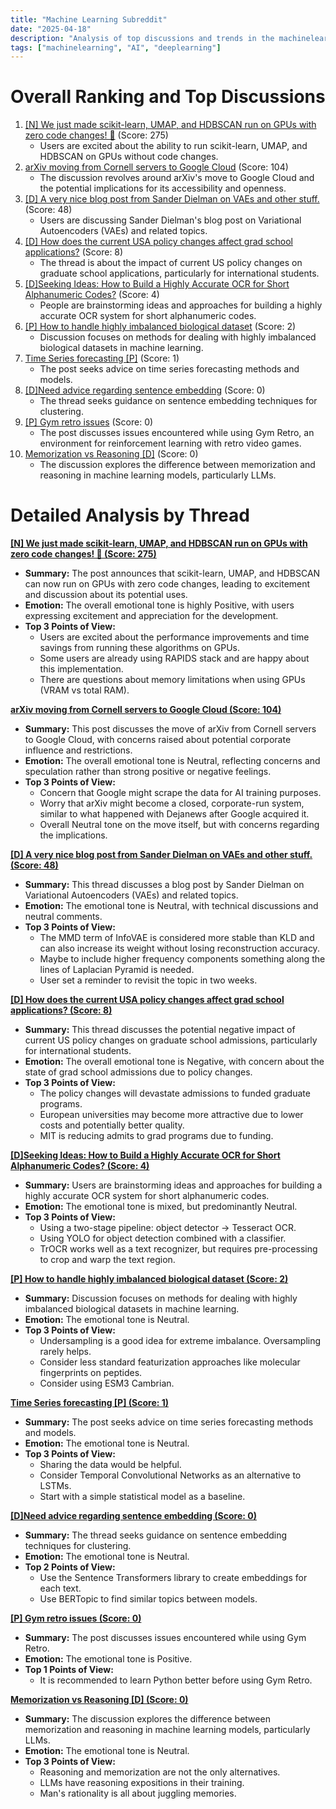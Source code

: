 ```yaml
---
title: "Machine Learning Subreddit"
date: "2025-04-18"
description: "Analysis of top discussions and trends in the machinelearning subreddit"
tags: ["machinelearning", "AI", "deeplearning"]
---
```


# Overall Ranking and Top Discussions
1.  [[N] We just made scikit-learn, UMAP, and HDBSCAN run on GPUs with zero code changes! 🚀](https://www.reddit.com/r/MachineLearning/comments/1k1nn8d/n_we_just_made_scikitlearn_umap_and_hdbscan_run/) (Score: 275)
    *  Users are excited about the ability to run scikit-learn, UMAP, and HDBSCAN on GPUs without code changes.
2.  [arXiv moving from Cornell servers to Google Cloud](https://info.arxiv.org/hiring/index.html) (Score: 104)
    *  The discussion revolves around arXiv's move to Google Cloud and the potential implications for its accessibility and openness.
3.  [[D] A very nice blog post from Sander Dielman on VAEs and other stuff.](https://www.reddit.com/r/MachineLearning/comments/1k235gk/d_a_very_nice_blog_post_from_sander_dielman_on/) (Score: 48)
    *  Users are discussing Sander Dielman's blog post on Variational Autoencoders (VAEs) and related topics.
4.  [[D] How does the current USA policy changes affect grad school applications?](https://www.reddit.com/r/MachineLearning/comments/1k26r61/d_how_does_the_current_usa_policy_changes_affect/) (Score: 8)
    *  The thread is about the impact of current US policy changes on graduate school applications, particularly for international students.
5.  [[D]Seeking Ideas: How to Build a Highly Accurate OCR for Short Alphanumeric Codes?](https://www.reddit.com/r/MachineLearning/comments/1k1ynyt/dseeking_ideas_how_to_build_a_highly_accurate_ocr/) (Score: 4)
    *  People are brainstorming ideas and approaches for building a highly accurate OCR system for short alphanumeric codes.
6.  [[P] How to handle highly imbalanced biological dataset](https://www.reddit.com/r/MachineLearning/comments/1k26joo/p_how_to_handle_highly_imbalanced_biological/) (Score: 2)
    *  Discussion focuses on methods for dealing with highly imbalanced biological datasets in machine learning.
7.  [Time Series forecasting [P]](https://www.reddit.com/r/MachineLearning/comments/1k1v3f9/time_series_forecasting_p/) (Score: 1)
    *  The post seeks advice on time series forecasting methods and models.
8.  [[D]Need advice regarding sentence embedding](https://www.reddit.com/r/MachineLearning/comments/1k1w0fj/dneed_advice_regarding_sentence_embedding/) (Score: 0)
    *  The thread seeks guidance on sentence embedding techniques for clustering.
9.  [[P] Gym retro issues](https://www.reddit.com/r/MachineLearning/comments/1k1z3vw/p_gym_retro_issues/) (Score: 0)
    *  The post discusses issues encountered while using Gym Retro, an environment for reinforcement learning with retro video games.
10. [Memorization vs Reasoning [D]](https://www.reddit.com/r/MachineLearning/comments/1k1z8tc/memorization_vs_reasoning_d/) (Score: 0)
    *  The discussion explores the difference between memorization and reasoning in machine learning models, particularly LLMs.

# Detailed Analysis by Thread
**[ [N] We just made scikit-learn, UMAP, and HDBSCAN run on GPUs with zero code changes! 🚀 (Score: 275)](https://www.reddit.com/r/MachineLearning/comments/1k1nn8d/n_we_just_made_scikitlearn_umap_and_hdbscan_run/)**
*   **Summary:** The post announces that scikit-learn, UMAP, and HDBSCAN can now run on GPUs with zero code changes, leading to excitement and discussion about its potential uses.
*   **Emotion:** The overall emotional tone is highly Positive, with users expressing excitement and appreciation for the development.
*   **Top 3 Points of View:**
    *   Users are excited about the performance improvements and time savings from running these algorithms on GPUs.
    *   Some users are already using RAPIDS stack and are happy about this implementation.
    *   There are questions about memory limitations when using GPUs (VRAM vs total RAM).

**[arXiv moving from Cornell servers to Google Cloud (Score: 104)](https://info.arxiv.org/hiring/index.html)**
*   **Summary:**  This post discusses the move of arXiv from Cornell servers to Google Cloud, with concerns raised about potential corporate influence and restrictions.
*   **Emotion:** The overall emotional tone is Neutral, reflecting concerns and speculation rather than strong positive or negative feelings.
*   **Top 3 Points of View:**
    *   Concern that Google might scrape the data for AI training purposes.
    *   Worry that arXiv might become a closed, corporate-run system, similar to what happened with Dejanews after Google acquired it.
    *   Overall Neutral tone on the move itself, but with concerns regarding the implications.

**[[D] A very nice blog post from Sander Dielman on VAEs and other stuff. (Score: 48)](https://www.reddit.com/r/MachineLearning/comments/1k235gk/d_a_very_nice_blog_post_from_sander_dielman_on/)**
*   **Summary:** This thread discusses a blog post by Sander Dielman on Variational Autoencoders (VAEs) and related topics.
*   **Emotion:** The emotional tone is Neutral, with technical discussions and neutral comments.
*   **Top 3 Points of View:**
    *   The MMD term of InfoVAE is considered more stable than KLD and can also increase its weight without losing reconstruction accuracy.
    *   Maybe to include higher frequency components something along the lines of Laplacian Pyramid is needed.
    *   User set a reminder to revisit the topic in two weeks.

**[[D] How does the current USA policy changes affect grad school applications? (Score: 8)](https://www.reddit.com/r/MachineLearning/comments/1k26r61/d_how_does_the_current_usa_policy_changes_affect/)**
*   **Summary:**  This thread discusses the potential negative impact of current US policy changes on graduate school admissions, particularly for international students.
*   **Emotion:** The overall emotional tone is Negative, with concern about the state of grad school admissions due to policy changes.
*   **Top 3 Points of View:**
    *   The policy changes will devastate admissions to funded graduate programs.
    *   European universities may become more attractive due to lower costs and potentially better quality.
    *   MIT is reducing admits to grad programs due to funding.

**[[D]Seeking Ideas: How to Build a Highly Accurate OCR for Short Alphanumeric Codes? (Score: 4)](https://www.reddit.com/r/MachineLearning/comments/1k1ynyt/dseeking_ideas_how_to_build_a_highly_accurate_ocr/)**
*   **Summary:** Users are brainstorming ideas and approaches for building a highly accurate OCR system for short alphanumeric codes.
*   **Emotion:** The emotional tone is mixed, but predominantly Neutral.
*   **Top 3 Points of View:**
    *   Using a two-stage pipeline: object detector -> Tesseract OCR.
    *   Using YOLO for object detection combined with a classifier.
    *   TrOCR works well as a text recognizer, but requires pre-processing to crop and warp the text region.

**[[P] How to handle highly imbalanced biological dataset (Score: 2)](https://www.reddit.com/r/MachineLearning/comments/1k26joo/p_how_to_handle_highly_imbalanced_biological/)**
*   **Summary:** Discussion focuses on methods for dealing with highly imbalanced biological datasets in machine learning.
*   **Emotion:** The emotional tone is Neutral.
*   **Top 3 Points of View:**
    *   Undersampling is a good idea for extreme imbalance. Oversampling rarely helps.
    *   Consider less standard featurization approaches like molecular fingerprints on peptides.
    *   Consider using ESM3 Cambrian.

**[Time Series forecasting [P] (Score: 1)](https://www.reddit.com/r/MachineLearning/comments/1k1v3f9/time_series_forecasting_p/)**
*   **Summary:** The post seeks advice on time series forecasting methods and models.
*   **Emotion:** The emotional tone is Neutral.
*   **Top 3 Points of View:**
    *   Sharing the data would be helpful.
    *   Consider Temporal Convolutional Networks as an alternative to LSTMs.
    *   Start with a simple statistical model as a baseline.

**[[D]Need advice regarding sentence embedding (Score: 0)](https://www.reddit.com/r/MachineLearning/comments/1k1w0fj/dneed_advice_regarding_sentence_embedding/)**
*   **Summary:** The thread seeks guidance on sentence embedding techniques for clustering.
*   **Emotion:** The emotional tone is Neutral.
*   **Top 2 Points of View:**
    *   Use the Sentence Transformers library to create embeddings for each text.
    *   Use BERTopic to find similar topics between models.

**[[P] Gym retro issues (Score: 0)](https://www.reddit.com/r/MachineLearning/comments/1k1z3vw/p_gym_retro_issues/)**
*   **Summary:** The post discusses issues encountered while using Gym Retro.
*   **Emotion:** The emotional tone is Positive.
*   **Top 1 Points of View:**
    *   It is recommended to learn Python better before using Gym Retro.

**[Memorization vs Reasoning [D] (Score: 0)](https://www.reddit.com/r/MachineLearning/comments/1k1z8tc/memorization_vs_reasoning_d/)**
*   **Summary:** The discussion explores the difference between memorization and reasoning in machine learning models, particularly LLMs.
*   **Emotion:** The emotional tone is Neutral.
*   **Top 3 Points of View:**
    *   Reasoning and memorization are not the only alternatives.
    *   LLMs have reasoning expositions in their training.
    *   Man's rationality is all about juggling memories.
